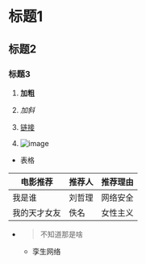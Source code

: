 # 标题1

## 标题2

### 标题3

1. **加粗**

1. *加斜*

1. [链接](www.baidu.com)

1. ![image](https://imgconvert.csdnimg.cn/aHR0cHM6Ly9tbWJpei5xcGljLmNuL21tYml6X3BuZy9QbjRTbTBSc0F1aG5aOEs1TDJqbW9xZzRvMnZFOHBCSjFpYjhwaWJzMmxJWlQ2R2dxTDZ3cDM4VWlhdWI0S053MEU3c0lpYmJPaWNDajZ3NDJvZGxxT3R0VTRBLzY0MA?x-oss-process=image/format,png)

* 表格

电影推荐|推荐人|推荐理由
--------------------|--------------------|-------------------------|
我是谁|刘哲理|网络安全
我的天才女友|佚名|女性主义

* >不知道那是啥
  * 孪生网络





